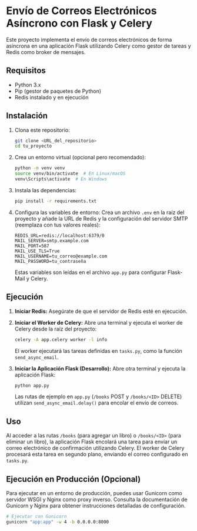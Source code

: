 # Envío de Correos Electrónicos Asíncrono con Flask y Celery

Este proyecto implementa el envío de correos electrónicos de forma asíncrona en una aplicación Flask utilizando Celery como gestor de tareas y Redis como broker de mensajes.

## Requisitos

* Python 3.x
* Pip (gestor de paquetes de Python)
* Redis instalado y en ejecución

## Instalación

1.  Clona este repositorio:
    ```bash
    git clone <URL_del_repositorio>
    cd tu_proyecto
    ```

2.  Crea un entorno virtual (opcional pero recomendado):
    ```bash
    python -m venv venv
    source venv/bin/activate  # En Linux/macOS
    venv\Scripts\activate  # En Windows
    ```

3.  Instala las dependencias:
    ```bash
    pip install -r requirements.txt
    ```

4.  Configura las variables de entorno:
    Crea un archivo `.env` en la raíz del proyecto y añade la URL de Redis y la configuración del servidor SMTP (reemplaza con tus valores reales):

    ```
    REDIS_URL=redis://localhost:6379/0
    MAIL_SERVER=smtp.example.com
    MAIL_PORT=587
    MAIL_USE_TLS=True
    MAIL_USERNAME=tu_correo@example.com
    MAIL_PASSWORD=tu_contraseña
    ```

    Estas variables son leídas en el archivo `app.py` para configurar Flask-Mail y Celery.

## Ejecución

1.  **Iniciar Redis:**
    Asegúrate de que el servidor de Redis esté en ejecución.

2.  **Iniciar el Worker de Celery:**
    Abre una terminal y ejecuta el worker de Celery desde la raíz del proyecto:
    ```bash
    celery -A app.celery worker -l info
    ```
    El worker ejecutará las tareas definidas en `tasks.py`, como la función `send_async_email`.

3.  **Iniciar la Aplicación Flask (Desarrollo):**
    Abre otra terminal y ejecuta la aplicación Flask:
    ```bash
    python app.py
    ```
    Las rutas de ejemplo en `app.py` (`/books` POST y `/books/<ID>` DELETE) utilizan `send_async_email.delay()` para encolar el envío de correos.

## Uso

Al acceder a las rutas `/books` (para agregar un libro) o `/books/<ID>` (para eliminar un libro), la aplicación Flask encolará una tarea para enviar un correo electrónico de confirmación utilizando Celery. El worker de Celery procesará esta tarea en segundo plano, enviando el correo configurado en `tasks.py`.

## Ejecución en Producción (Opcional)

Para ejecutar en un entorno de producción, puedes usar Gunicorn como servidor WSGI y Nginx como proxy inverso. Consulta la documentación de Gunicorn y Nginx para obtener instrucciones detalladas de configuración.

```bash
# Ejecutar con Gunicorn
gunicorn "app:app" -w 4 -b 0.0.0.0:8000